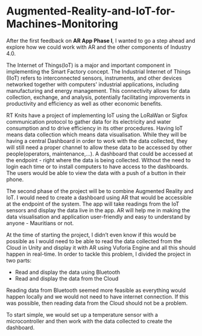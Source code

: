 # Augmented-Reality-and-IoT-for-Machines-Monitoring

After the first feedback on **AR App Phase I**, I wanted to go a step ahead and explore how we could work with AR and the other components of Industry 4.0. 

The Internet of Things(IoT) is a major and important component in implementing the Smart Factory concept. The Industrial Internet of Things (IIoT) refers to interconnected sensors, instruments, and other devices networked together with computers' industrial applications, including manufacturing and energy management. This connectivity allows for data collection, exchange, and analysis, potentially facilitating improvements in productivity and efficiency as well as other economic benefits.

RT Knits have a project of implementing IoT using the LoRaWan or Sigfox communication protocol to gather data for its electricity and water consumption and to drive efficiency in its other procedures. Having IoT means data collection which means data visualisation. While they will be having a central Dashboard in order to work with the data collected, they will still need a proper channel to allow these data to be accessed by other people(operators, maintenance,...). 
A dashboard that could be accessed at the endpoint - right where the data is being collected. Without the need to login each time or to install computers to have access to the dashboards. The users would be able to view the data with a push of a button in their phone.

The second phase of the project will be to combine Augmented Reality and IoT. I would need to create a dashboard using AR that would be accessible at the endpoint of the system. The app will take readings from the IoT sensors and display the data live in the app. AR will help me in making the data visualisation and application user-friendly and easy to understand by anyone - Mauritians or not.

At the time of starting the project, I didn’t even know if this would be possible as I would need to be able to read the data collected from the Cloud in Unity and display it with AR using Vuforia Engine and all this should happen in real-time. In order to tackle this problem, I divided the project in two parts: 

- Read and display the data using Bluetooth
- Read and display the data from the Cloud

Reading data from Bluetooth seemed more feasible as everything would happen locally and we would not need to have internet connection. If this was possible, then reading data from the Cloud should not be a problem.

To start simple, we would set up a temperature sensor with a microcontroller and then work with the data collected to create the dashboard.
